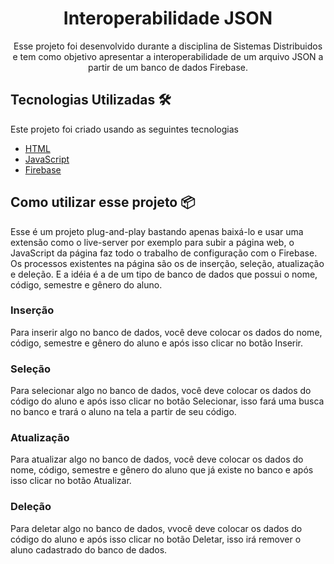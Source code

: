 <div align="center">
  <h1> Interoperabilidade JSON</h1>
  <p>Esse projeto foi desenvolvido durante a disciplina de Sistemas Distribuidos e tem como objetivo apresentar a interoperabilidade de um arquivo JSON a partir de um banco de dados Firebase. </p>
</div>

## Tecnologias Utilizadas 🛠️
Este projeto foi criado usando as seguintes tecnologias
- [HTML](https://developer.mozilla.org/pt-BR/docs/Web/HTML)
- [JavaScript](https://developer.mozilla.org/pt-BR/docs/Web/JavaScript)
- [Firebase](https://firebase.google.com)


## Como utilizar esse projeto 📦

Esse é um projeto plug-and-play bastando apenas baixá-lo e usar uma extensão como o live-server por exemplo para subir a página web, o JavaScript da página faz todo o trabalho de configuração com o Firebase.
Os processos existentes na página são os de inserção, seleção, atualização e deleção. E a idéia é a de um tipo de banco de dados que possui o nome, código, semestre e gênero do aluno.

### Inserção

Para inserir algo no banco de dados, você deve colocar os dados do nome, código, semestre e gênero do aluno e após isso clicar no botão Inserir.

### Seleção

Para selecionar algo no banco de dados, você deve colocar os dados do código do aluno e após isso clicar no botão Selecionar, isso fará uma busca no banco e trará o aluno na tela a partir de seu código.

### Atualização

Para atualizar algo no banco de dados, você deve colocar os dados do nome, código, semestre e gênero do aluno que já existe no banco e após isso clicar no botão Atualizar.

### Deleção

Para deletar algo no banco de dados, vvocê deve colocar os dados do código do aluno e após isso clicar no botão Deletar, isso irá remover o aluno cadastrado do banco de dados.
